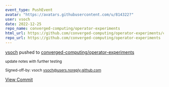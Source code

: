 ```yaml
---
event_type: PushEvent
avatar: "https://avatars.githubusercontent.com/u/814322?"
user: vsoch
date: 2022-12-25
repo_name: converged-computing/operator-experiments
html_url: https://github.com/converged-computing/operator-experiments/commit/28ab0135f934761bdb00158a379c5813d298ed72
repo_url: https://github.com/converged-computing/operator-experiments
---
```


<a href='https://github.com/vsoch' target='_blank'>vsoch</a> pushed to <a href='https://github.com/converged-computing/operator-experiments' target='_blank'>converged-computing/operator-experiments</a>

<small>update notes with further testing

Signed-off-by: vsoch <vsoch@users.noreply.github.com></small>

<a href='https://github.com/converged-computing/operator-experiments/commit/28ab0135f934761bdb00158a379c5813d298ed72' target='_blank'>View Commit</a>
